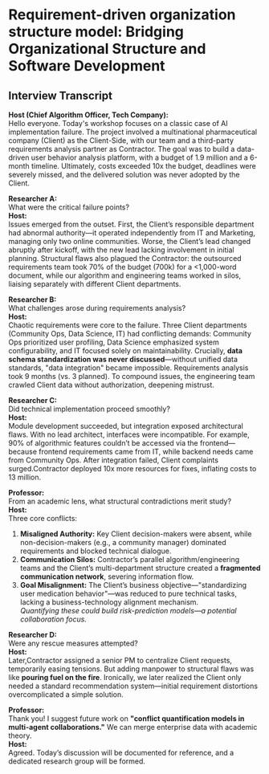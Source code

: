 # Requirement-driven organization structure model: Bridging Organizational Structure and Software Development

## Interview Transcript

**Host (Chief Algorithm Officer, Tech Company):**  
Hello everyone. Today's workshop focuses on a classic case of AI implementation failure. The project involved a multinational pharmaceutical company (Client) as the Client-Side, with our team and a third-party requirements analysis partner as Contractor. The goal was to build a data-driven user behavior analysis platform, with a budget of 1.9 million and a 6-month timeline. Ultimately, costs exceeded 10x the budget, deadlines were severely missed, and the delivered solution was never adopted by the Client.

**Researcher A:**  
What were the critical failure points?  
**Host:**  
Issues emerged from the outset. First, the Client’s responsible department had abnormal authority—it operated independently from IT and Marketing, managing only two online communities. Worse, the Client’s lead changed abruptly after kickoff, with the new lead lacking involvement in initial planning. Structural flaws also plagued the Contractor: the outsourced requirements team took 70% of the budget (700k) for a <1,000-word document, while our algorithm and engineering teams worked in silos, liaising separately with different Client departments.

**Researcher B:**  
What challenges arose during requirements analysis?  
**Host:**  
Chaotic requirements were core to the failure. Three Client departments (Community Ops, Data Science, IT) had conflicting demands: Community Ops prioritized user profiling, Data Science emphasized system configurability, and IT focused solely on maintainability. Crucially, **data schema standardization was never discussed**—without unified data standards, "data integration" became impossible. Requirements analysis took 9 months (vs. 3 planned). To compound issues, the engineering team crawled Client data without authorization, deepening mistrust.

**Researcher C:**  
Did technical implementation proceed smoothly?  
**Host:**  
Module development succeeded, but integration exposed architectural flaws. With no lead architect, interfaces were incompatible. For example, 90% of algorithmic features couldn’t be accessed via the frontend—because frontend requirements came from IT, while backend needs came from Community Ops. After integration failed, Client complaints surged.Contractor deployed 10x more resources for fixes, inflating costs to 13 million.

**Professor:**  
From an academic lens, what structural contradictions merit study?  
**Host:**  
Three core conflicts:  

1.  **Misaligned Authority:** Key Client decision-makers were absent, while non-decision-makers (e.g., a community manager) dominated requirements and blocked technical dialogue.  
2.  **Communication Silos:** Contractor’s parallel algorithm/engineering teams and the Client’s multi-department structure created a **fragmented communication network**, severing information flow.  
3.  **Goal Misalignment:** The Client’s business objective—"standardizing user medication behavior"—was reduced to pure technical tasks, lacking a business-technology alignment mechanism.  
    *Quantifying these could build risk-prediction models—a potential collaboration focus.*

**Researcher D:**  
Were any rescue measures attempted?  
**Host:**  
Later,Contractor assigned a senior PM to centralize Client requests, temporarily easing tensions. But adding manpower to structural flaws was like **pouring fuel on the fire**. Ironically, we later realized the Client only needed a standard recommendation system—initial requirement distortions overcomplicated a simple solution.

**Professor:**  
Thank you! I suggest future work on **"conflict quantification models in multi-agent collaborations."** We can merge enterprise data with academic theory.  
**Host:**  
Agreed. Today’s discussion will be documented for reference, and a dedicated research group will be formed.
